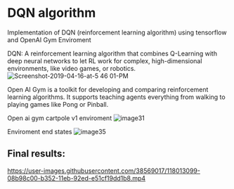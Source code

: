 # DQN algorithm
Implementation of DQN (reinforcement learning algorithm) using tensorflow and OpenAI Gym Enviroment

DQN: A reinforcement learning algorithm that combines Q-Learning with deep neural networks to let RL work for complex, high-dimensional environments, like video games, or robotics.
![Screenshot-2019-04-16-at-5 46 01-PM](https://user-images.githubusercontent.com/38569017/118013831-d3fa0480-b352-11eb-970b-47c342611c53.png)

Open AI Gym is a toolkit for developing and comparing reinforcement learning algorithms. It supports teaching agents everything from walking to playing games like Pong or Pinball.

Open ai gym cartpole v1 enviroment
![image31](https://user-images.githubusercontent.com/38569017/118014502-977ad880-b353-11eb-98bb-09245e3f0f76.png)

Enviroment end states
![image35](https://user-images.githubusercontent.com/38569017/118014553-a19cd700-b353-11eb-8400-73ff823eb269.png)

## Final results:
https://user-images.githubusercontent.com/38569017/118013099-08b98c00-b352-11eb-92ed-e51cf19dd1b8.mp4


